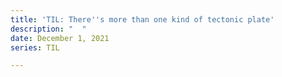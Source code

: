 ```yaml
---
title: 'TIL: There''s more than one kind of tectonic plate'
description: " ‏‏‎ "
date: December 1, 2021
series: TIL

---
```

      ‏‏‎ 